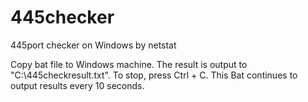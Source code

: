 # 445checker
445port checker on Windows by netstat

Copy bat file to Windows machine.
The result is output to "C:\445checkresult.txt".
To stop, press Ctrl + C.
This Bat continues to output results every 10 seconds.
